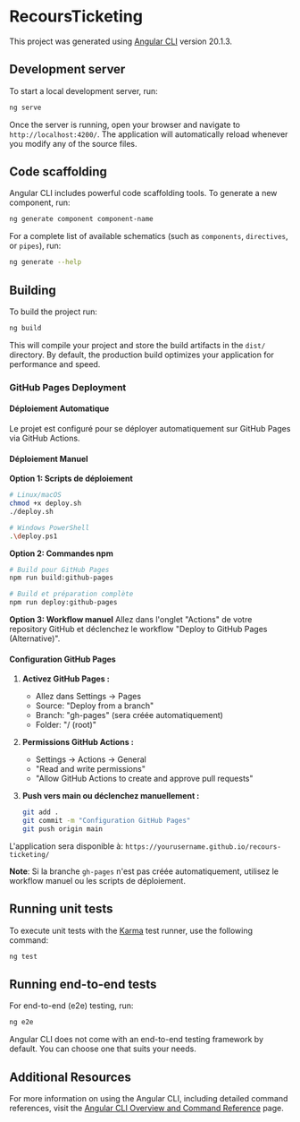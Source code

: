 # RecoursTicketing

This project was generated using [Angular CLI](https://github.com/angular/angular-cli) version 20.1.3.

## Development server

To start a local development server, run:

```bash
ng serve
```

Once the server is running, open your browser and navigate to `http://localhost:4200/`. The application will automatically reload whenever you modify any of the source files.

## Code scaffolding

Angular CLI includes powerful code scaffolding tools. To generate a new component, run:

```bash
ng generate component component-name
```

For a complete list of available schematics (such as `components`, `directives`, or `pipes`), run:

```bash
ng generate --help
```

## Building

To build the project run:

```bash
ng build
```

This will compile your project and store the build artifacts in the `dist/` directory. By default, the production build optimizes your application for performance and speed.

### GitHub Pages Deployment

#### Déploiement Automatique
Le projet est configuré pour se déployer automatiquement sur GitHub Pages via GitHub Actions.

#### Déploiement Manuel

**Option 1: Scripts de déploiement**
```bash
# Linux/macOS
chmod +x deploy.sh
./deploy.sh

# Windows PowerShell
.\deploy.ps1
```

**Option 2: Commandes npm**
```bash
# Build pour GitHub Pages
npm run build:github-pages

# Build et préparation complète
npm run deploy:github-pages
```

**Option 3: Workflow manuel**
Allez dans l'onglet "Actions" de votre repository GitHub et déclenchez le workflow "Deploy to GitHub Pages (Alternative)".

#### Configuration GitHub Pages

1. **Activez GitHub Pages :**
   - Allez dans Settings → Pages
   - Source: "Deploy from a branch"
   - Branch: "gh-pages" (sera créée automatiquement)
   - Folder: "/ (root)"

2. **Permissions GitHub Actions :**
   - Settings → Actions → General
   - "Read and write permissions"
   - "Allow GitHub Actions to create and approve pull requests"

3. **Push vers main ou déclenchez manuellement :**
   ```bash
   git add .
   git commit -m "Configuration GitHub Pages"
   git push origin main
   ```

L'application sera disponible à: `https://yourusername.github.io/recours-ticketing/`

**Note**: Si la branche `gh-pages` n'est pas créée automatiquement, utilisez le workflow manuel ou les scripts de déploiement.

## Running unit tests

To execute unit tests with the [Karma](https://karma-runner.github.io) test runner, use the following command:

```bash
ng test
```

## Running end-to-end tests

For end-to-end (e2e) testing, run:

```bash
ng e2e
```

Angular CLI does not come with an end-to-end testing framework by default. You can choose one that suits your needs.

## Additional Resources

For more information on using the Angular CLI, including detailed command references, visit the [Angular CLI Overview and Command Reference](https://angular.dev/tools/cli) page.
